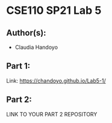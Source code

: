 # CSE110 SP21 Lab 5

## Author(s):
- Claudia Handoyo

## Part 1:

Link: https://chandoyo.github.io/Lab5-1/

## Part 2:

LINK TO YOUR PART 2 REPOSITORY